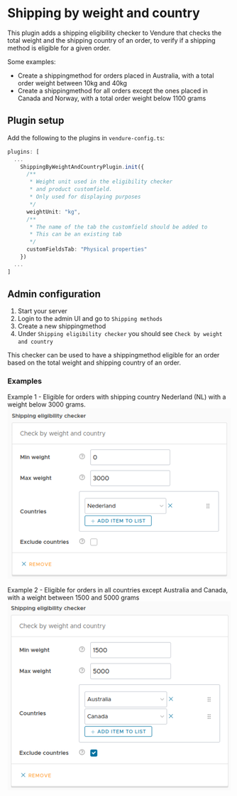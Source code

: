 # Shipping by weight and country

This plugin adds a shipping eligibility checker to Vendure that checks the total weight and the shipping country of an
order, to verify if a shipping method is eligible for a given order.

Some examples:

- Create a shippingmethod for orders placed in Australia, with a total order weight between 10kg and 40kg
- Create a shippingmethod for all orders except the ones placed in Canada and Norway, with a total order weight below
  1100 grams

## Plugin setup

Add the following to the plugins in `vendure-config.ts`:

```ts
plugins: [
  ...
    ShippingByWeightAndCountryPlugin.init({
      /**
       * Weight unit used in the eligibility checker
       * and product customfield.
       * Only used for displaying purposes
       */
      weightUnit: "kg",
      /**
       * The name of the tab the customfield should be added to
       * This can be an existing tab
       */
      customFieldsTab: "Physical properties"
    })
  ...
]
```

## Admin configuration

1. Start your server
2. Login to the admin UI and go to `Shipping methods`
3. Create a new shippingmethod
4. Under `Shipping eligibility checker` you should see `Check by weight and country`

This checker can be used to have a shippingmethod eligible for an order based on the total weight and shipping country
of an order.

### Examples

Example 1 - Eligible for orders with shipping country Nederland (NL) with a weight below 3000 grams.
![Example 1](docs/example1.png)

Example 2 - Eligible for orders in all countries except Australia and Canada, with a weight between 1500 and 5000 grams
![Example 2](docs/example2.png)
